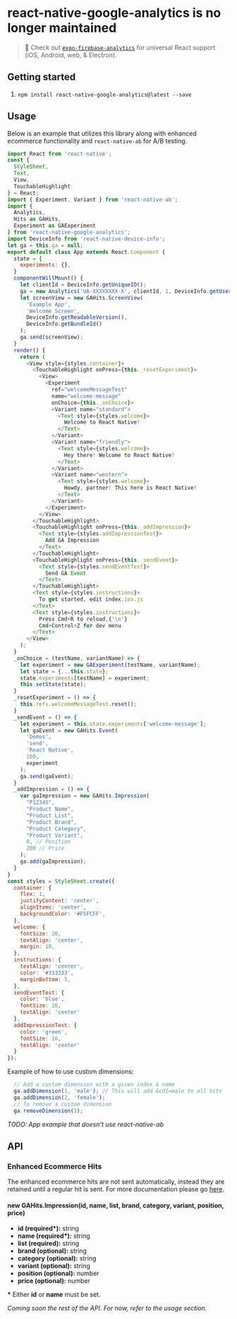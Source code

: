 # react-native-google-analytics is no longer maintained

> 🚨 Check out [`expo-firebase-analytics`](https://docs.expo.io/versions/latest/sdk/firebase-analytics/) for universal React support (iOS, Android, web, & Electron).	
## Getting started	

1. `npm install react-native-google-analytics@latest --save`	

## Usage	

Below is an example that utilizes this library along with enhanced ecommerce functionality and `react-native-ab` for A/B testing.	

```javascript	
import React from 'react-native';	
const {	
  StyleSheet,	
  Text,	
  View,	
  TouchableHighlight	
} = React;	
import { Experiment, Variant } from 'react-native-ab';	
import {	
  Analytics,	
  Hits as GAHits,	
  Experiment as GAExperiment	
} from 'react-native-google-analytics';	
import DeviceInfo from 'react-native-device-info';	
let ga = this.ga = null;	
export default class App extends React.Component {	
  state = {	
    experiments: {},	
  }	
  componentWillMount() {	
    let clientId = DeviceInfo.getUniqueID();	
    ga = new Analytics('UA-XXXXXXXX-X', clientId, 1, DeviceInfo.getUserAgent());	
    let screenView = new GAHits.ScreenView(	
      'Example App',	
      'Welcome Screen',	
      DeviceInfo.getReadableVersion(),	
      DeviceInfo.getBundleId()	
    );	
    ga.send(screenView);	
  }	
  render() {	
    return (	
      <View style={styles.container}>	
        <TouchableHighlight onPress={this._resetExperiment}>	
          <View>	
            <Experiment	
              ref="welcomeMessageTest"	
              name="welcome-message"	
              onChoice={this._onChoice}>	
              <Variant name="standard">	
                <Text style={styles.welcome}>	
                  Welcome to React Native!	
                </Text>	
              </Variant>	
              <Variant name="friendly">	
                <Text style={styles.welcome}>	
                  Hey there! Welcome to React Native!	
                </Text>	
              </Variant>	
              <Variant name="western">	
                <Text style={styles.welcome}>	
                  Howdy, partner! This here is React Native!	
                </Text>	
              </Variant>	
            </Experiment>	
          </View>	
        </TouchableHighlight>	
        <TouchableHighlight onPress={this._addImpression}>	
          <Text style={styles.addImpressionTest}>	
            Add GA Impression	
          </Text>	
        </TouchableHighlight>	
        <TouchableHighlight onPress={this._sendEvent}>	
          <Text style={styles.sendEventTest}>	
            Send GA Event	
          </Text>	
        </TouchableHighlight>	
        <Text style={styles.instructions}>	
          To get started, edit index.ios.js	
        </Text>	
        <Text style={styles.instructions}>	
          Press Cmd+R to reload,{'\n'}	
          Cmd+Control+Z for dev menu	
        </Text>	
      </View>	
    );	
  }	
  _onChoice = (testName, variantName) => {	
    let experiment = new GAExperiment(testName, variantName);	
    let state = {...this.state};	
    state.experiments[testName] = experiment;	
    this.setState(state);	
  }	
  _resetExperiment = () => {	
    this.refs.welcomeMessageTest.reset();	
  }	
  _sendEvent = () => {	
    let experiment = this.state.experiments['welcome-message'];	
    let gaEvent = new GAHits.Event(	
      'Demos',	
      'send',	
      'React Native',	
      100,	
      experiment	
    );	
    ga.send(gaEvent);	
  }	
  _addImpression = () => {	
    var gaImpression = new GAHits.Impression(	
      "P12345",	
      "Product Name",	
      "Product List",	
      "Product Brand",	
      "Product Category",	
      "Product Variant",	
      0, // Position	
      200 // Price	
    );	
    ga.add(gaImpression);	
  }	
}	
const styles = StyleSheet.create({	
  container: {	
    flex: 1,	
    justifyContent: 'center',	
    alignItems: 'center',	
    backgroundColor: '#F5FCFF',	
  },	
  welcome: {	
    fontSize: 20,	
    textAlign: 'center',	
    margin: 10,	
  },	
  instructions: {	
    textAlign: 'center',	
    color: '#333333',	
    marginBottom: 5,	
  },	
  sendEventTest: {	
    color: 'blue',	
    fontSize: 16,	
    textAlign: 'center'	
  },	
  addImpressionTest: {	
    color: 'green',	
    fontSize: 16,	
    textAlign: 'center'	
  }	
});	
```	

Example of how to use custom dimensions:	

```javascript	
  // Add a custom dimension with a given index & name	
  ga.addDimension(1, 'male'); // This will add &cd1=male to all hits	
  ga.addDimension(2, 'female');	
  // To remove a custom dimension	
  ga.removeDimension(1);	
```	

*TODO: App example that doesn't use react-native-ab*	

## API	

### Enhanced Ecommerce Hits	

The enhanced ecommerce hits are not sent automatically, instead they are retained until a regular hit is sent. For more documentation please go [here](https://developers.google.com/analytics/devguides/collection/protocol/v1/devguide#enhancedecom).	

#### new GAHits.Impression(id, name, list, brand, category, variant, position, price)	

* **id (required\*):** string	
* **name (required\*):** string	
* **list (required):** string	
* **brand (optional):** string	
* **category (optional):** string	
* **variant (optional):** string	
* **position (optional):** number	
* **price (optional):** number	

**\*** Either **id** or **name** must be set.	

*Coming soon the rest of the API. For now, refer to the usage section.*
